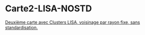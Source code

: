 # Carte2-LISA-NOSTD

[Deuxième carte avec Clusters LISA, voisinage par rayon fixe, sans standardisation.](https://mathiaslauber.github.io/Carte2-LISA-NOSTD/)
